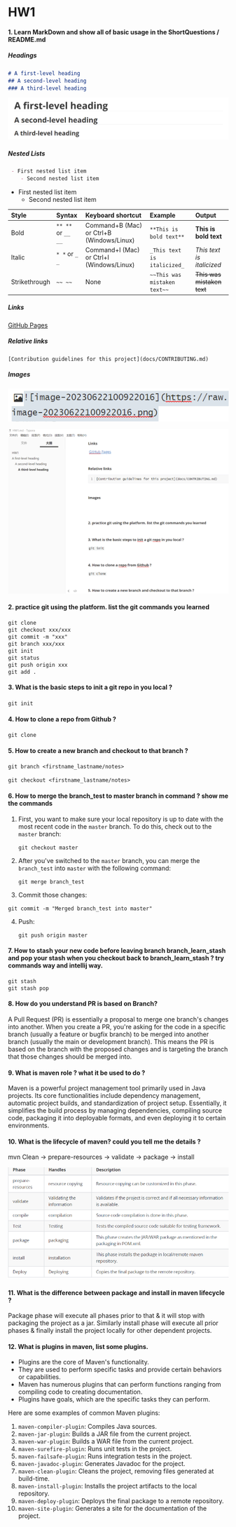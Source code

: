 # HW1

#### **1. Learn MarkDown and show all of basic usage in the ShortQuestions / README.md**

##### **Headings**

```markdown
# A first-level heading
## A second-level heading
### A third-level heading
```

![image-20230622101119343](https://raw.githubusercontent.com/xiaominglalala/pic/main/img/image-20230622101119343.png)



##### **Nested Lists**

```markdown
 - First nested list item
    - Second nested list item
```

- First nested list item
  - Second nested list item



| Style         | Syntax             | Keyboard shortcut                         | Example                      | Output                     |
| :------------ | :----------------- | :---------------------------------------- | :--------------------------- | :------------------------- |
| Bold          | `** **` or `__ __` | Command+B (Mac) or Ctrl+B (Windows/Linux) | `**This is bold text**`      | **This is bold text**      |
| Italic        | `* *` or `_ _`     | Command+I (Mac) or Ctrl+I (Windows/Linux) | `_This text is italicized_`  | *This text is italicized*  |
| Strikethrough | `~~ ~~`            | None                                      | `~~This was mistaken text~~` | ~~This was mistaken text~~ |



##### **Links**

 [GitHub Pages](https://pages.github.com/)



##### **Relative** **links**

```
[Contribution guidelines for this project](docs/CONTRIBUTING.md)
```



##### **Images**

![image-20230622100950928](https://raw.githubusercontent.com/xiaominglalala/pic/main/img/image-20230622100950928.png)

![image-20230622100922016](https://raw.githubusercontent.com/xiaominglalala/pic/main/img/image-20230622100922016.png)



#### **2. practice git using the platform. list the git commands you learned**



```
git clone
git checkout xxx/xxx
git commit -m "xxx"
git branch xxx/xxx
git init
git status
git push origin xxx
git add .
```



#### **3. What is the basic steps to init a git repo in you local ?**

`git init`



#### **4. How to clone a repo from Github ?**

`git clone `



#### **5. How to create a new branch and checkout to that branch ?**

`git branch <firstname_lastname/notes>` 

`git checkout <firstname_lastname/notes>`



#### **6. How to merge the branch_test to master branch in command ? show me the commands**

1. First, you want to make sure your local repository is up to date with the most recent code in the `master` branch. To do this, check out to the `master` branch:

   ```
   git checkout master
   ```

   

2. After you've switched to the `master` branch, you can merge the `branch_test` into `master` with the following command:

   ```
   git merge branch_test
   ```

3.  Commit those changes:

   ```
   git commit -m "Merged branch_test into master"
   ```

4. Push:

   ```
   git push origin master
   ```

   

#### 7. How to stash your new code before leaving branch branch_learn_stash and pop your stash when you checkout back to branch_learn_stash ? try commands way and intellij way.

```
git stash
git stash pop
```



#### 8. How do you understand PR is based on Branch?

A Pull Request (PR) is essentially a proposal to merge one branch's changes into another. When you create a PR, you're asking for the code in a specific branch (usually a feature or bugfix branch) to be merged into another branch (usually the main or development branch). This means the PR is based on the branch with the proposed changes and is targeting the branch that those changes should be merged into.

#### 9. What is maven role ? what it be used to do ?

Maven is a powerful project management tool primarily used in Java projects. Its core functionalities include dependency management, automatic project builds, and standardization of project setup. Essentially, it simplifies the build process by managing dependencies, compiling source code, packaging it into deployable formats, and even deploying it to certain environments.

#### 10. What is the lifecycle of maven? could you tell me the details ?

mvn Clean -> prepare-resources -> validate -> package -> install

![image-20230622111727253](https://raw.githubusercontent.com/xiaominglalala/pic/main/img/image-20230622111727253.png)



#### 11. What is the difference between package and install in maven lifecycle ?

Package phase will execute all phases prior to that & it will stop with packaging the project as a jar. Similarly install phase will execute all prior phases & finally install the project locally for other dependent projects.



#### 12. What is plugins in maven, list some plugins.

- Plugins are the core of Maven's functionality. 
- They are used to perform specific tasks and provide certain behaviors or capabilities. 
- Maven has numerous plugins that can perform functions ranging from compiling code to creating documentation. 
- Plugins have goals, which are the specific tasks they can perform.

Here are some examples of common Maven plugins:

1. `maven-compiler-plugin`: Compiles Java sources.
2. `maven-jar-plugin`: Builds a JAR file from the current project.
3. `maven-war-plugin`: Builds a WAR file from the current project.
4. `maven-surefire-plugin`: Runs unit tests in the project.
5. `maven-failsafe-plugin`: Runs integration tests in the project.
6. `maven-javadoc-plugin`: Generates Javadoc for the project.
7. `maven-clean-plugin`: Cleans the project, removing files generated at build-time.
8. `maven-install-plugin`: Installs the project artifacts to the local repository.
9. `maven-deploy-plugin`: Deploys the final package to a remote repository.
10. `maven-site-plugin`: Generates a site for the documentation of the project.


